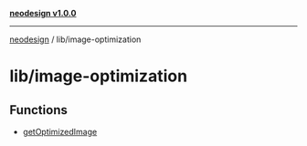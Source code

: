 [**neodesign v1.0.0**](../../README.md)

***

[neodesign](../../modules.md) / lib/image-optimization

# lib/image-optimization

## Functions

- [getOptimizedImage](functions/getOptimizedImage.md)
